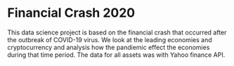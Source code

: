 # Financial Crash 2020

This data science project is based on the financial crash that occurred after the outbreak of COVID-19 virus. 
We look at the leading economies and cryptocurrency and analysis how the pandiemic effect the economies during that time period.
The data for all assets was with Yahoo finance API.
